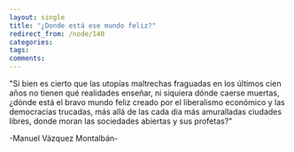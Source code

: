 ```yaml
---
layout: single
title: "¿Donde está ese mundo feliz?"
redirect_from: /node/140
categories:
tags: 
comments: 
---
```

"Si bien es cierto que las utopías maltrechas fraguadas en los últimos cien años no tienen qué realidades enseñar, ni siquiera dónde caerse muertas, ¿dónde está el bravo mundo feliz creado por el liberalismo económico y las democracias trucadas, más allá de las cada dia más amuralladas ciudades libres, donde moran las sociedades abiertas y sus profetas?"  

-Manuel Vázquez Montalbán-
